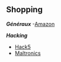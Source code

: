 ## Shopping

__*Généraux*__
-[Amazon](https://www.amazon.fr/)

__*Hacking*__
- [Hack5](https://shop.hak5.org/)
- [Maltronics](https://maltronics.com/)
